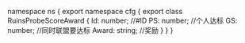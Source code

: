 namespace ns {
	export namespace cfg {
		export class RuinsProbeScoreAward {
			Id: number;		//#ID
			PS: number;		//个人达标
			GS: number;		//同时联盟要达标
			Award: string;		//奖励
		}
	}
}